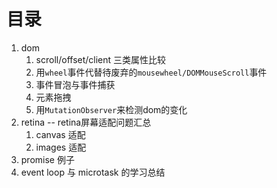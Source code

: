 # 目录

1. dom
    1. scroll/offset/client 三类属性比较
    2. 用`wheel`事件代替待废弃的`mousewheel/DOMMouseScroll`事件
    3. 事件冒泡与事件捕获
    4. 元素拖拽
    5. 用`MutationObserver`来检测dom的变化
2. retina -- retina屏幕适配问题汇总
    1. canvas 适配
    2. images 适配
3. promise 例子
4. event loop 与 microtask 的学习总结

